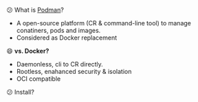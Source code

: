 :confused: What is [Podman](https://podman.io/)?

- A open-source platform (CR & command-line tool) to manage conatiners, pods and images.
- Considered as Docker replacement



:smile: **vs. Docker?**

- Daemonless, cli to CR directly.
- Rootless, enahanced security & isolation
- OCI compatible



:confused: Install?